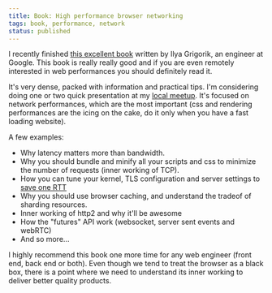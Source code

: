 ```yaml
---
title: Book: High performance browser networking
tags: book, performance, network
status: published
---
```


I recently finished [this excellent book](http://chimera.labs.oreilly.com/books/1230000000545) written by Ilya Grigorik, an engineer at Google. This book is really really good and if you are even remotely interested in web performances you should definitely read it.

It's very dense, packed with information and practical tips. I'm considering doing one or two quick presentation at my [local meetup](http://www.meetup.com/javascript-enthusiasts/). It's focused on network performances, which are the most important (css and rendering performances are the icing on the cake, do it only when you have a fast loading website).

A few examples:

* Why latency matters more than bandwidth.
* Why you should bundle and minify all your scripts and css to minimize the number of requests (inner working of TCP).
* How you can tune your kernel, TLS configuration and server settings to [save one RTT](http://www.igvita.com/2013/12/16/optimizing-nginx-tls-time-to-first-byte/)
* Why you should use browser caching, and understand the tradeof of sharding resources.
* Inner working of http2 and why it'll be awesome
* How the "futures" API work (websocket, server sent events and webRTC)
* And so more...

I highly recommend this book one more time for any web engineer (front end, back end or both). Even though we tend to treat the browser as a black box, there is a point where we need to understand its inner working to deliver better quality products.